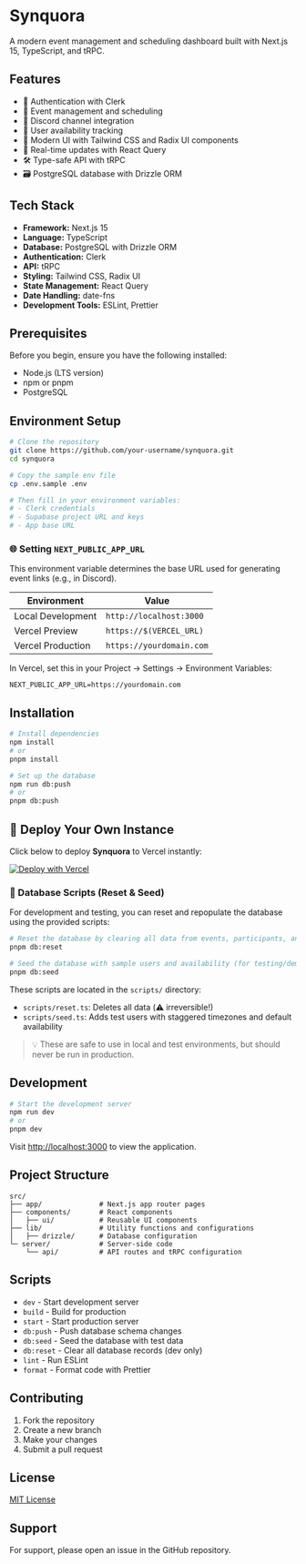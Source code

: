 # Synquora

A modern event management and scheduling dashboard built with Next.js 15, TypeScript, and tRPC.

## Features
- 🔐 Authentication with Clerk
- 📅 Event management and scheduling
- 💬 Discord channel integration
- 👥 User availability tracking
- 🎨 Modern UI with Tailwind CSS and Radix UI components
- 🔄 Real-time updates with React Query
- 🛠 Type-safe API with tRPC
- 🗃 PostgreSQL database with Drizzle ORM

## Tech Stack
- **Framework:** Next.js 15
- **Language:** TypeScript
- **Database:** PostgreSQL with Drizzle ORM
- **Authentication:** Clerk
- **API:** tRPC
- **Styling:** Tailwind CSS, Radix UI
- **State Management:** React Query
- **Date Handling:** date-fns
- **Development Tools:** ESLint, Prettier

## Prerequisites
Before you begin, ensure you have the following installed:
- Node.js (LTS version)
- npm or pnpm
- PostgreSQL

## Environment Setup
```bash
# Clone the repository
git clone https://github.com/your-username/synquora.git
cd synquora

# Copy the sample env file
cp .env.sample .env

# Then fill in your environment variables:
# - Clerk credentials
# - Supabase project URL and keys
# - App base URL
```

### 🌐 Setting `NEXT_PUBLIC_APP_URL`

This environment variable determines the base URL used for generating event links (e.g., in Discord).

| Environment       | Value                               |
|------------------|-------------------------------------|
| Local Development | `http://localhost:3000`             |
| Vercel Preview    | `https://$(VERCEL_URL)`             |
| Vercel Production | `https://yourdomain.com`            |

In Vercel, set this in your Project → Settings → Environment Variables:

```
NEXT_PUBLIC_APP_URL=https://yourdomain.com
```


## Installation
```bash
# Install dependencies
npm install
# or
pnpm install

# Set up the database
npm run db:push
# or
pnpm db:push
```

## 🚀 Deploy Your Own Instance

Click below to deploy **Synquora** to Vercel instantly:

[![Deploy with Vercel](https://vercel.com/button)](https://vercel.com/new/clone?repository-url=https://github.com/margauxflores/synquora&env=NEXT_PUBLIC_CLERK_PUBLISHABLE_KEY,CLERK_SECRET_KEY,DATABASE_URL,DISCORD_GUILD_ID,DISCORD_BOT_TOKEN,DISCORD_ANNOUNCEMENT_CHANNEL_ID,NEXT_PUBLIC_APP_URL&envDescription=Add%20your%20Clerk,%20Supabase,%20and%20Discord%20keys%20to%20enable%20authentication%20and%20event%20syncing)


### 🧪 Database Scripts (Reset & Seed)

For development and testing, you can reset and repopulate the database using the provided scripts:

```bash
# Reset the database by clearing all data from events, participants, and availability tables
pnpm db:reset

# Seed the database with sample users and availability (for testing/demo)
pnpm db:seed
```

These scripts are located in the `scripts/` directory:

- `scripts/reset.ts`: Deletes all data (⚠️ irreversible!)
- `scripts/seed.ts`: Adds test users with staggered timezones and default availability

> 💡 These are safe to use in local and test environments, but should never be run in production.

## Development
```bash
# Start the development server
npm run dev
# or
pnpm dev
```
Visit [http://localhost:3000](http://localhost:3000) to view the application.

## Project Structure
```
src/
├── app/              # Next.js app router pages
├── components/       # React components
│   ├── ui/           # Reusable UI components
├── lib/              # Utility functions and configurations
│   ├── drizzle/      # Database configuration
└─ server/            # Server-side code
    └── api/          # API routes and tRPC configuration
```

## Scripts
- `dev` - Start development server
- `build` - Build for production
- `start` - Start production server
- `db:push` - Push database schema changes
- `db:seed` - Seed the database with test data
- `db:reset` - Clear all database records (dev only)
- `lint` - Run ESLint
- `format` - Format code with Prettier

## Contributing
1. Fork the repository
2. Create a new branch
3. Make your changes
4. Submit a pull request

## License
[MIT License](LICENSE)

## Support
For support, please open an issue in the GitHub repository.